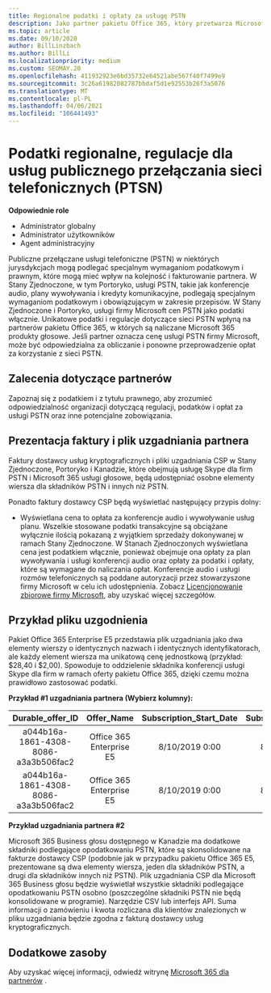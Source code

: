 ```yaml
---
title: Regionalne podatki i opłaty za usługę PSTN
description: Jako partner pakietu Office 365, który przetwarza Microsoft 365 produkty głosowe, mogą podlegać regionalne podatki, opłaty lub wymagania prawne dotyczące usług PSTN.
ms.topic: article
ms.date: 09/10/2020
author: BillLinzbach
ms.author: BillLi
ms.localizationpriority: medium
ms.custom: SEOMAY.20
ms.openlocfilehash: 411932923e6bd35732e64521abe567f40f7499e9
ms.sourcegitcommit: 3c26a61982082787bbdaf5d1e92553b26f3a5076
ms.translationtype: MT
ms.contentlocale: pl-PL
ms.lasthandoff: 04/06/2021
ms.locfileid: "106441493"
---
```

# <a name="regional-taxes-regulations-for-public-switched-telephone-network-ptsn-services"></a>Podatki regionalne, regulacje dla usług publicznego przełączania sieci telefonicznych (PTSN)

**Odpowiednie role**

- Administrator globalny
- Administrator użytkowników
- Agent administracyjny

Publiczne przełączane usługi telefoniczne (PSTN) w niektórych jurysdykcjach mogą podlegać specjalnym wymaganiom podatkowym i prawnym, które mogą mieć wpływ na kolejność i fakturowanie partnera. W Stany Zjednoczone, w tym Portoryko, usługi PSTN, takie jak konferencje audio, plany wywoływania i kredyty komunikacyjne, podlegają specjalnym wymaganiom podatkowym i obowiązującym w zakresie przepisów. W Stany Zjednoczone i Portoryko, usługi firmy Microsoft cen PSTN jako podatki włącznie.  Unikatowe podatki i regulacje dotyczące sieci PSTN wpłyną na partnerów pakietu Office 365, w których są naliczane Microsoft 365 produkty głosowe.  Jeśli partner oznacza cenę usługi PSTN firmy Microsoft, może być odpowiedzialna za obliczanie i ponowne przeprowadzenie opłat za korzystanie z sieci PSTN.

## <a name="partner-recommendations"></a>Zalecenia dotyczące partnerów

Zapoznaj się z podatkiem i z tytułu prawnego, aby zrozumieć odpowiedzialność organizacji dotyczącą regulacji, podatków i opłat za usługi PSTN oraz inne potencjalne zobowiązania.

## <a name="invoice-presentation-and-partner-reconciliation-file"></a>Prezentacja faktury i plik uzgadniania partnera

Faktury dostawcy usług kryptograficznych i pliki uzgadniania CSP w Stany Zjednoczone, Portoryko i Kanadzie, które obejmują usługę Skype dla firm PSTN i Microsoft 365 usługi głosowe, będą udostępniać osobne elementy wiersza dla składników PSTN i innych niż PSTN.

Ponadto faktury dostawcy CSP będą wyświetlać następujący przypis dolny:

* Wyświetlana cena to opłata za konferencje audio i wywoływanie usług planu.  Wszelkie stosowane podatki transakcyjne są obciążane wyłącznie ilością pokazaną z wyjątkiem sprzedaży dokonywanej w ramach Stany Zjednoczone.  W Stanach Zjednoczonych wyświetlana cena jest podatkiem włącznie, ponieważ obejmuje ona opłaty za plan wywoływania i usługi konferencji audio oraz opłaty za podatki i opłaty, które są wymagane do naliczania opłat.  Konferencje audio i usługi rozmów telefonicznych są poddane autoryzacji przez stowarzyszone firmy Microsoft w celu ich udostępnienia.  Zobacz [Licencjonowanie zbiorowe firmy Microsoft](https://go.microsoft.com/fwlink/?LinkId=690247), aby uzyskać więcej szczegółów.

## <a name="reconciliation-file-example"></a>Przykład pliku uzgodnienia

Pakiet Office 365 Enterprise E5 przedstawia plik uzgadniania jako dwa elementy wierszy o identycznych nazwach i identycznych identyfikatorach, ale każdy element wiersza ma unikatową cenę jednostkową (przykład: $28,40 i $2,00). Spowoduje to oddzielenie składnika konferencji usługi Skype dla firm w ramach oferty pakietu Office 365, dzięki czemu można prawidłowo zastosować podatki.

**Przykład #1 uzgadniania partnera (Wybierz kolumny):**

|**Durable_offer_ID**|**Offer_Name**|**Subscription_Start_Date**|**Subscription_End_Date**|**Charge_Start_Date**|**Charge_End_Date**|**Charge_Type**|**Unit_Price**|
|:----:|:----:|:----:|:----:|:----:|:----:|:----:|:----:|
|a044b16a-1861-4308-8086-a3a3b506fac2   |Office 365 Enterprise E5   |8/10/2019 0:00   |8/11/2019 0:00   |8/11/2019 0:00|9/10/2019 0:00   |Opłata za cykl   |28,40   |
|a044b16a-1861-4308-8086-a3a3b506fac2   |Office 365 Enterprise E5   |8/10/2019 0:00   |8/11/2019 0:00   |8/11/2019 0:00   |9/10/2019 0:00   |Opłata za cykl   |2,00   |

**Przykład uzgadniania partnera #2**

Microsoft 365 Business głosu dostępnego w Kanadzie ma dodatkowe składniki podlegające opodatkowaniu PSTN, które są skonsolidowane na fakturze dostawcy CSP (podobnie jak w przypadku pakietu Office 365 E5, prezentowane są dwa elementy wiersza, jeden dla składników PSTN, a drugi dla składników innych niż PSTN).  Plik uzgadniania CSP dla Microsoft 365 Business głosu będzie wyświetlał wszystkie składniki podlegające opodatkowaniu PSTN osobno (poszczególne składniki PSTN nie będą konsolidowane w programie). Narzędzie CSV lub interfejs API.  Suma informacji o zamówieniu i kwota rozliczana dla klientów znalezionych w pliku uzgadniania będzie zgodna z fakturą dostawcy usług kryptograficznych.

## <a name="additional-resources"></a>Dodatkowe zasoby
Aby uzyskać więcej informacji, odwiedź witrynę [Microsoft 365 dla partnerów](https://www.microsoft.com/microsoft-365/partners/) .

